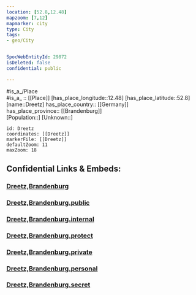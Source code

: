 ```yaml
---
location: [52.8,12.48] 
mapzoom: [7,12] 
mapmarker: city 
type: City
tags:
- geo/City


SpocWebEntityId: 29872
isDeleted: false
confidential: public

---
```

#is_a_/Place  
#is_a_ :: [[Place]] 
[has_place_longitude::12.48] 
[has_place_latitude::52.8] 
[name::Dreetz] 
has_place_country:: [[Germany]]  
has_place_province:: [[Brandenburg]]  
[Population::] 
[Unknown::] 


```leaflet
id: Dreetz
coordinates: [[Dreetz]] 
markerFile: [[Dreetz]] 
defaultZoom: 11 
maxZoom: 18
```


## Confidential Links & Embeds: 

### [Dreetz,Brandenburg](/_Standards/Earth/Continent/Europe/Europe~Central/Germany/Germany~East/Brandenburg/counties~Brandenburg/Ostprignitz-Ruppin/cities~Ostprignitz-Ruppin/Neustadt~Dosse/boroughs~Neust~Dosse/Neustadt~Dosse/Dreetz,Brandenburg.md) 

### [Dreetz,Brandenburg.public](/_public/Earth/Continent/Europe/Europe~Central/Germany/Germany~East/Brandenburg/counties~Brandenburg/Ostprignitz-Ruppin/cities~Ostprignitz-Ruppin/Neustadt~Dosse/boroughs~Neust~Dosse/Neustadt~Dosse/Dreetz,Brandenburg.public.md) 

### [Dreetz,Brandenburg.internal](/_internal/Earth/Continent/Europe/Europe~Central/Germany/Germany~East/Brandenburg/counties~Brandenburg/Ostprignitz-Ruppin/cities~Ostprignitz-Ruppin/Neustadt~Dosse/boroughs~Neust~Dosse/Neustadt~Dosse/Dreetz,Brandenburg.internal.md) 

### [Dreetz,Brandenburg.protect](/_protect/Earth/Continent/Europe/Europe~Central/Germany/Germany~East/Brandenburg/counties~Brandenburg/Ostprignitz-Ruppin/cities~Ostprignitz-Ruppin/Neustadt~Dosse/boroughs~Neust~Dosse/Neustadt~Dosse/Dreetz,Brandenburg.protect.md) 

### [Dreetz,Brandenburg.private](/_private/Earth/Continent/Europe/Europe~Central/Germany/Germany~East/Brandenburg/counties~Brandenburg/Ostprignitz-Ruppin/cities~Ostprignitz-Ruppin/Neustadt~Dosse/boroughs~Neust~Dosse/Neustadt~Dosse/Dreetz,Brandenburg.private.md) 

### [Dreetz,Brandenburg.personal](/_personal/Earth/Continent/Europe/Europe~Central/Germany/Germany~East/Brandenburg/counties~Brandenburg/Ostprignitz-Ruppin/cities~Ostprignitz-Ruppin/Neustadt~Dosse/boroughs~Neust~Dosse/Neustadt~Dosse/Dreetz,Brandenburg.personal.md) 

### [Dreetz,Brandenburg.secret](/_secret/Earth/Continent/Europe/Europe~Central/Germany/Germany~East/Brandenburg/counties~Brandenburg/Ostprignitz-Ruppin/cities~Ostprignitz-Ruppin/Neustadt~Dosse/boroughs~Neust~Dosse/Neustadt~Dosse/Dreetz,Brandenburg.secret.md)


